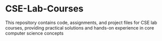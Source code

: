 # CSE-Lab-Courses
This repository contains code, assignments, and project files for CSE lab courses, providing practical solutions and hands-on experience in core computer science concepts
